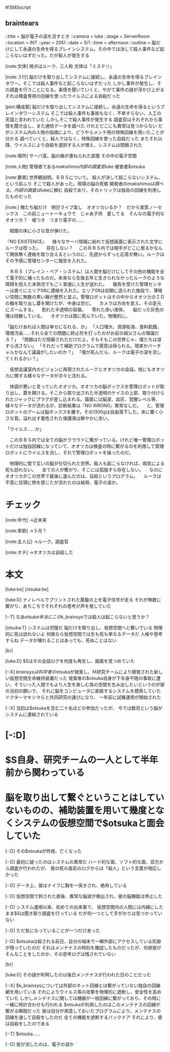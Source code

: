 #!SMSscript

## braintears

::title = 脳が電子の涙を流すとき
::camera = luke
::stage = ServerRoom
::location = INT
::year = 2051
::date = 5/1
::time = afternoon
::outline = 脳だけにして永遠の生命を得るブレインシステム。その中では決して殺人事件など起こらないはずだった。だが殺人が発生する

[note:文体]
視点はルーク、三人称
文体は「ミステリ」

[note:３行]
脳だけを取り出してシステムに接続し、永遠の生命を得るブレインタワー。そこでは殺人事件など起こらないはずだった
しかし事件が発生し、その調査を行うことになる。事情を聞いていくと、やがて事件の謎が浮かび上がる
それは検査専用の回線を使ったウイルスによる自殺だった

[plot:構成案]
脳だけを取り出してシステムに接続し、永遠の生命を得るというブレインタワーシステム
そこでは殺人事件も事故もなく、不幸すらない、人工の天国と言われていた
しかしそこで殺人事件が発生する
調査官はそれぞれから事情を聞き出し、また通信データを調べた
けれどどこにも異常は見つからない
だがシステム内の人物の指摘により、どうやらメンテ用の特殊回線を用いたことが分かる
調べていくと、殺人ではなく、特殊回線を使った自殺だった
またそれ以降、ウイルスにより自殺を選択する人が増え、システムは閉鎖された

[note:場所]
サーバ室。脳の箱が連ねられた部屋
その中の電子空間

[note:人物]
管理者である$makishima
内部の調査官$luke
被害者$otsuka

[note:要素]
世界観説明。ＢＢＳについて。
殺人が決して起こらないシステム、という前ふり
そこで殺人があった。現場の脳の死骸
開発者の$makishimaは調べる。内部の調査は$lukeに頼む
自殺であり、そのトリックは独自の回線を利用したものだった

[note:]
俺たち脳だけ　明日ライブ楽し　オオツカいるか？　だから実質ノーセックス　この前ニュートーキョウで　じゃあ子供　愛してる　そんなの電子的な　オオツカ？　嘘つき　つまり電子の……

　暗闇の床に小さな音が弾けた。

『NO EXISTENCE』
　様々なサーバ情報に紛れて仮想画面に表示された文字にルークは唸った。
　存在しない？
　このＢＢＳ内では相手がどこに居るかなんて関係無く連絡を取り合えるというのに、先週からずっと応答が無い。ルークはその予感に管理センターに報告を入れた。

　ＢＢＳ（ブレイン・ベア・システム）は人間を脳だけにしてその他の機能を全て電子的に補ったものだ。本来なら生後五年と生きられなかったルークのような障碍を抱えた未熟児でもごく普通に人生が送れた。
　報告を受けた管理センターは直ぐにエリア09に連絡を入れた。エリア09は初期に造られた施設で、薄暗い空間に無数の黒い箱が整然と並ぶ。管理ロボットはその中からオオツカのＩＤの箱を取り出し蓋を開けたが、中身は空だ。
　カメラは方向を変え、その足元にズームする。
　割れた半透明の容器。
　零れた赤い液体。
　脳だった灰色の塊は飛散している。
　オオツカは既に死んでいた。物理的に。

「脳だけあれば人間は幸せになれる、か」
「人口増大、資源枯渇、食料飢餓、環境汚染……それら全ての問題に終止符を打ったのがお前の祖父さんの理論だろ？」
「問題はただ隠蔽されただけだよ。そもそもこの世界じゃ、僕たちは涙すら流さない」
「それだって補助プログラムで感覚は得られる。現実かバーチャルかなんて議論がしたいのか？」
「僕が死んだら、ルークは電子の涙を流してくれるかい？」

　仮想会議室内のビジョンに再現されたルークとオオツカの会話。他にもオオツカに関する様々なデータが次々と流れる。

　体調が悪いと言っていたオオツカ。オオツカの脳ボックスを管理ロボットが取り出し、蓋を開ける。そこから取り出された半透明のケイスの上部、取り付けられたジャックにプラグが差し込まれる。画面には脳波、血圧、覚醒レベル等、様々なデータが流れるが、診断結果は『NO WRONG』異常なしだ。
　と、管理ロボットのアームは脳ボックスを離す。その1300gは自由落下した。床に響く小さな音。溢れ出す着色された保護液は鮮やかに赤い。

「ウイルス……か」

　このＢＢＳ内では全ての脳がクラウドに繋がっている。けれど唯一管理ロボットだけは独自回線になっていて、オオツカは検査の時に繋がるのを利用して管理ロボットにウイルスを流し、それで管理ロボットを操ったのだ。

　物理的に壁で互いの脳が仕切られた世界。殺人も起こらなければ、病気による死も訪れない。
　全ての人が繋がり、そこには孤独すら存在しない。
　なのにオオツカがこの世界で最後に選んだのは、自殺というプログラム。
　ルークは不意に目頭に熱を感じたが流れたのは結局、電子の涙か。

# チェック

[note:年代]
→近未来

[note:季節]
→５月？

[note:主人公]
→ルーク。調査官

[note:オチ]
→オオツカは自殺した

# 本文

[luke:be]
[otsuka:be]

[luke:D]
ナノレベルでプリントされた基盤の上を電子信号が走る
それが無数に繋がり、あちこちでそれぞれの思考が声を発していた

[-:T]
なあ$otsuka
本当にこの$k_brainsysでは殺人は起こらないと思うか？

[otsuka:T]
システムは完璧だ
脳だけを取り出し、仮想空間へと繋いでいる
物理的に死は訪れないよ
何故なら仮想空間では生も死も単なるデータだ
人格や思考すらね
データが壊れることはあっても、死ぬことはない

[br]

[luke:D]
$Sはその会話ログを何度も再生し、画面を見つめていた

[-:X]
$brainsysは科学者の$otsukaが発案し、Ｍ研究チームにより開発された新しい仮想空間生命維持装置だった
発案者の$otsuka自身が下半身不随の事故に遭い、そういった人間でもより人生を楽しむ為の空間を生み出したいというのが彼の当初の願いで、
それに脳をコンピュータに直結するシステムを模索していたドクターマキシマらと共同研究の運びになり、
一年前に試験運用が開始された

[-:X]
当初は$otsukaを含む二十名ほどの参加だったが、
今では数百という脳がシステムに連結されている

# [-:D]
# $S自身、研究チームの一人として半年前から関わっている
# 脳を取り出して繋ぐということはしていないものの、補助装置を用いて幾度となくシステムの仮想空間で$otsukaと面会していた

[-:D]
その$otsukaが昨夜、亡くなった

[-:D]
最初に疑ったのはシステムの異常だ
ハード的な面、ソフト的な面、双方から調査が行われたが、
彼の死の直前のログからは「殺人」という言葉が相応しかった

[-:D]
データ上、彼はナイフに胸を一突きされ、絶命している

[-:D]
仮想空間で刺された直後、異常な脳波が検出され、彼の脳機能は停止した

[-:D]
システム運用以来、初めての出来事で、
仮想空間内の人間には内緒にしたまま$Sは聞き取り調査を行っている
だが何一つとして手がかりは見つかっていない

[-:D]
ただ気になっていることが一つだけあった

[-:D]
$otsukaは殺される前日、自分の端末で一瞬外部にアクセスしている形跡が残っていたのだ
それはメンテナスの時刻を確認したものだったが、何故彼がそんなことをしたのか、その思考ログは残されていない

[br]

[luke:D]
その謎が判明したのは後日メンテナスが行われた日のことだった

[-:X]
$k_brainsysについては外部のネット回線とは繋がっていない独自の回線網を用いている
それによりウイルス等の攻撃を物理的に遮断し、安全性を高めていた
しかしメンテナスに関しては機器が一般回線に繋がっており、その時に一緒に時計合わせも行われる
$otsukaが利用したのはこのメンテナスの回線が繋がる瞬間だった
彼は自分が用意しておいたプログラムにより、メンテナスの回線を通して自殺をしたのだ
全ての機能を遮断するバックドア
それにより、彼は自殺をしたのである

[-:T]
$otsuka……

[-:D]
彼が流したのは、電子の涙か

